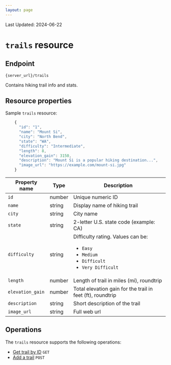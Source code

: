 ```yaml
---
layout: page
---
```

Last Updated: 2024-06-22

# `trails` resource

## Endpoint

```shell
{server_url}/trails
```

Contains hiking trail info and stats.

## Resource properties

Sample `trails` resource:

```js
    {
      "id": "1",
      "name": "Mount Si",
      "city": "North Bend",
      "state": "WA",
      "difficulty": "Intermediate",
      "length": 8,
      "elevation_gain": 3150,
      "description": "Mount Si is a popular hiking destination...",
      "image_url": "https://example.com/mount-si.jpg"   
    }
```

| Property name | Type | Description |
| ------------- | ----------- | ----------- |
| `id` | number | Unique numeric ID |
| `name` | string | Display name of hiking trail |
| `city` | string | City name |
| `state` | string | 2-letter U.S. state code (example: CA) |
| `difficulty` | string | Difficulty rating. Values can be: <ul><li>`Easy`</li><li>`Medium`</li><li>`Difficult`</li><li>`Very Difficult`</li></ul> |
| `length` | number | Length of trail in miles (mi), roundtrip |
| `elevation_gain` | number | Total elevation gain for the trail in feet (ft), roundtrip  |
| `description` | string | Short description of the trail |
| `image_url` | string | Full web url |

## Operations

The `trails` resource supports the following operations:

* [Get trail by ID](tutorial-get-trails-by-attribute.html) `GET`
* [Add a trail](tutorial-new-trail.html) `POST`
